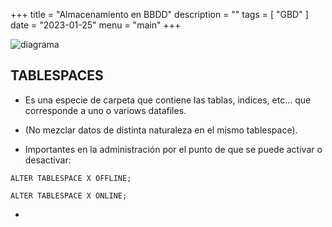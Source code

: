 +++
title = "Almacenamiento en BBDD"
description = ""
tags = [
    "GBD"
]
date = "2023-01-25"
menu = "main"
+++

![diagrama](/apuntes_almacenamientobbdd/1.png)

## TABLESPACES

* Es una especie de carpeta que contiene las tablas, indices, etc... que corresponde a uno o variows datafiles.

* (No mezclar datos de distinta naturaleza en el mismo tablespace).

* Importantes en la administración por el punto de que se puede activar o desactivar:

~~~
ALTER TABLESPACE X OFFLINE;

ALTER TABLESPACE X ONLINE;
~~~

* 